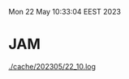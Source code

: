 Mon 22 May 10:33:04 EEST 2023
# JAM
<a href='./cache/202305/22_10.log'>./cache/202305/22_10.log</a>
